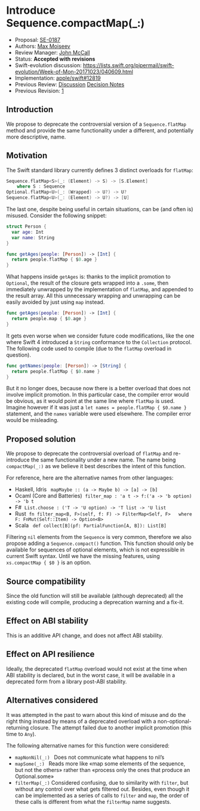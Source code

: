 # Introduce Sequence.compactMap(_:)

* Proposal: [SE-0187](0187-introduce-filtermap.md)
* Authors: [Max Moiseev](https://github.com/moiseev)
* Review Manager: [John McCall](https://github.com/rjmccall)
* Status: **Accepted with revisions**
* Swift-evolution discussion: https://lists.swift.org/pipermail/swift-evolution/Week-of-Mon-20171023/040609.html
* Implementation: [apple/swift#12819](https://github.com/apple/swift/pull/12819)
* Previous Review: [Discussion](https://lists.swift.org/pipermail/swift-evolution/Week-of-Mon-20171106/040999.html) [Decision Notes](https://lists.swift.org/pipermail/swift-evolution/Week-of-Mon-20171113/041342.html)
* Previous Revision: [1](https://github.com/apple/swift-evolution/blob/2d24b0ce9f138858b8341467170d6d8ba973827f/proposals/0187-introduce-filtermap.md)

<!--
* During the review process, add the following fields as needed:*
* Decision Notes: [Rationale](https://lists.swift.org/pipermail/swift-evolution/), [Additional Commentary](https://lists.swift.org/pipermail/swift-evolution/)
* Bugs: [SR-NNNN](https://bugs.swift.org/browse/SR-NNNN), [SR-MMMM](https://bugs.swift.org/browse/SR-MMMM)

* Previous Revision: [1](https://github.com/apple/swift-evolution/blob/...commit-ID.../proposals/NNNN-filename.md)
* Previous Proposal: [SE-XXXX](XXXX-filename.md)

-->


## Introduction

We propose to deprecate the controversial version of a `Sequence.flatMap` method
and provide the same functionality under a different, and potentially more
descriptive, name.

## Motivation

The Swift standard library currently defines 3 distinct overloads for `flatMap`:

~~~swift
Sequence.flatMap<S>(_: (Element) -> S) -> [S.Element]
    where S : Sequence
Optional.flatMap<U>(_: (Wrapped) -> U?) -> U?
Sequence.flatMap<U>(_: (Element) -> U?) -> [U]
~~~

The last one, despite being useful in certain situations, can be (and often is)
misused. Consider the following snippet:

~~~swift
struct Person {
  var age: Int
  var name: String
}

func getAges(people: [Person]) -> [Int] {
  return people.flatMap { $0.age }
}
~~~

What happens inside `getAges` is: thanks to the implicit promotion to
`Optional`, the result of the closure gets wrapped into a `.some`, then
immediately unwrapped by the implementation of `flatMap`, and appended to the
result array. All this unnecessary wrapping and unwrapping can be easily avoided
by just using `map` instead.

~~~swift
func getAges(people: [Person]) -> [Int] {
  return people.map { $0.age }
}
~~~

It gets even worse when we consider future code modifications, like the one
where Swift 4 introduced a `String` conformance to the `Collection` protocol.
The following code used to compile (due to the `flatMap` overload in question).

~~~swift
func getNames(people: [Person]) -> [String] {
  return people.flatMap { $0.name }
}
~~~

But it no longer does, because now there is a better overload that does not
involve implicit promotion. In this particular case, the compiler error would be
obvious, as it would point at the same line where `flatMap` is used. Imagine
however if it was just a `let names = people.flatMap { $0.name }` statement, and
the `names` variable were used elsewhere. The compiler error would be
misleading.

## Proposed solution

We propose to deprecate the controversial overload of `flatMap` and re-introduce
the same functionality under a new name. The name being `compactMap(_:)` as we
believe it best describes the intent of this function.

For reference, here are the alternative names from other languages:
- Haskell, Idris
  ` mapMaybe :: (a -> Maybe b) -> [a] -> [b]`
- Ocaml (Core and Batteries) 
  `filter_map : 'a t -> f:('a -> 'b option) -> 'b t`
- F# 
  `List.choose : ('T -> 'U option) -> 'T list -> 'U list`
- Rust 
  `fn filter_map<B, F>(self, f: F) -> FilterMap<Self, F>   where F: FnMut(Self::Item) -> Option<B>`
- Scala
  ` def collect[B](pf: PartialFunction[A, B]): List[B]`

Filtering `nil` elements from the `Sequence` is very common, therefore we also
propose adding a `Sequence.compact()` function. This function should only be
available for sequences of optional elements, which is not expressible in
current Swift syntax. Until we have the missing features, using
`xs.compactMap { $0 }` is an option.

## Source compatibility

Since the old function will still be available (although deprecated) all
the existing code will compile, producing a deprecation warning and a fix-it.

## Effect on ABI stability

This is an additive API change, and does not affect ABI stability.

## Effect on API resilience

Ideally, the deprecated `flatMap` overload would not exist at the time when ABI
stability is declared, but in the worst case, it will be available in a
deprecated form from a library post-ABI stability.

## Alternatives considered

It was attempted in the past to warn about this kind of misuse and do the right
thing instead by means of a deprecated overload with a non-optional-returning
closure. The attempt failed due to another implicit promotion (this time to
`Any`).

The following alternative names for this function were considered:
- `mapNonNil(_:) `
  Does not communicate what happens to nil’s
- `mapSome(_:) `
  Reads more like «map some elements of the sequence, but not the others»
  rather than «process only the ones that produce an Optional.some»
- `filterMap(_:)`
  Considered confusing, due to similarity with `filter`, but without any control
  over what gets filtered out. Besides, even though it can be implemented as a
  series of calls to `filter` and `map`, the order of these calls is different
  from what the `filterMap` name suggests.
